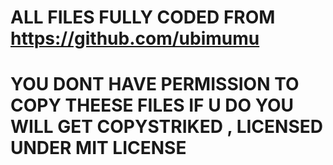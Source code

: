 # ALL FILES FULLY CODED FROM https://github.com/ubimumu
# YOU DONT HAVE PERMISSION TO COPY THEESE FILES IF U DO YOU WILL GET COPYSTRIKED , LICENSED UNDER MIT LICENSE
